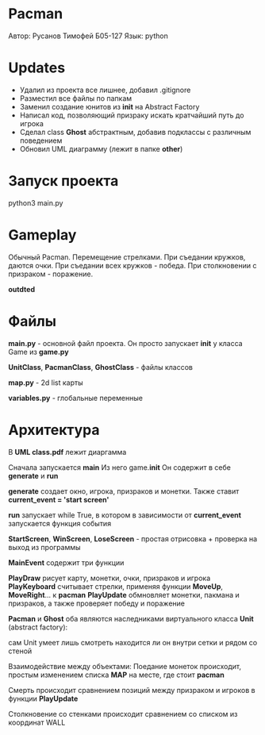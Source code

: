 # Pacman
Автор: Русанов Тимофей Б05-127
Язык: python

# Updates

+ Удалил из проекта все лишнее, добавил .gitignore
+ Разместил все файлы по папкам
+ Заменил создание юнитов из __init__ на Abstract Factory
+ Написал код, позволяющий призраку искать кратчайший путь до игрока
+ Сделал class **Ghost** абстрактным, добавив подклассы с различным поведением
+ Обновил UML диаграмму (лежит в папке **other**)

# Запуск проекта

python3 main.py

# Gameplay
Обычный Pacman. Перемещение стрелками. При съедании кружков, даются очки. При съедании всех кружков - победа. При столкновении с призраком - поражение.


























**outdted**
# Файлы

**main.py** - основной файл проекта. Он просто запускает __init__ у класса Game из **game.py**

**UnitClass**, **PacmanClass**, **GhostClass** - файлы классов

**map.py** - 2d list карты

**variables.py** - глобальные переменные

# Архитектура
В **UML class.pdf** лежит диаргамма

Сначала запускается **main**
Из него game.__init__
Он содержит в себе **generate**  и **run**

**generate** создает окно, игрока, призраков и монетки. Также ставит **current_event = 'start screen'**

**run** запускает while True, в котором в зависимости от **current_event** запускается функция события

**StartScreen**, **WinScreen**, **LoseScreen** - простая отрисовка + проверка на выход из программы

**MainEvent** содержит три функции

**PlayDraw** рисует карту, монетки, очки, призраков и игрока
**PlayKeyboard** считывает стрелки, применяя функции **MoveUp**, **MoveRight**... к **pacman**
**PlayUpdate** обмновляет монетки, пакмана и призраков, а также проверяет победу и поражение

**Pacman** и **Ghost** оба являются наследниками виртуального класса **Unit** (abstract factory):

сам Unit умеет лишь смотреть находится ли он внутри сетки и рядом со стеной

Взаимодействие между объектами:
Поедание монеток происходит, простым изменением списка **MAP** на месте, где стоит **pacman**

Смерть происходит сравнением позиций между призраком и игроков в функции **PlayUpdate**

Столкновение со стенками происходит сравнением со списком из координат WALL

